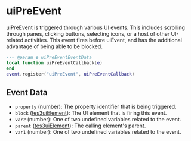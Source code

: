 # uiPreEvent

uiPreEvent is triggered through various UI events. This includes scrolling through panes, clicking buttons, selecting icons, or a host of other UI-related activities. This event fires before uiEvent, and has the additional advantage of being able to be blocked.

```lua
--- @param e uiPreEventEventData
local function uiPreEventCallback(e)
end
event.register("uiPreEvent", uiPreEventCallback)
```

## Event Data

* `property` (number): The property identifier that is being triggered.
* `block` ([tes3uiElement](../../types/tes3uiElement)): The UI element that is firing this event.
* `var2` (number): One of two undefined variables related to the event.
* `parent` ([tes3uiElement](../../types/tes3uiElement)): The calling element's parent.
* `var1` (number): One of two undefined variables related to the event.

